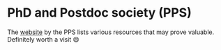 # PhD and Postdoc society (PPS)

The [website](https://pps.ulb.be/tools) by the PPS lists various resources that may prove valuable. 
Definitely worth a visit :smile:
